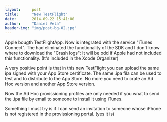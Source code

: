 ```yaml
---
layout:     post
title:      "New TestFlight"
date:       2014-09-22 15:41:00
author:     "Daniel Vela"
header-img: "img/post-bg-02.jpg"
---
```


Apple bougth TestFlightApp. Now is integrated with the service "iTunes Connect". The had eliminated the functionality of the SDK and I don't know where to download the "Crash logs": It will be odd if Apple had not included this functionality. (It's included in the Xcode Organizer)

A very positive point is that in this new TestFlight you can upload the same ipa signed with your App Store certificate. The same .ipa fila can be used to test and to distribute to the App Store. No more you need to crate an Ad Hoc version and another App Store version.

Now the Ad Hoc provissioning profiles are only needed if you wnat to send the .ipa file by email to someone to install it using iTunes.

Something I must try is if I can send an invitation to someone whose iPhone is not registered in the provissioning portal. (yes it is)
